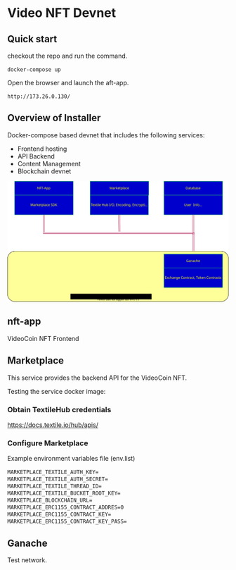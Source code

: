 # Video NFT Devnet

## Quick start
checkout the repo and run the command.
```
docker-compose up
```
Open the browser and launch the aft-app.
```
http://173.26.0.130/
```
## Overview of Installer
Docker-compose based devnet that includes the following services:
* Frontend hosting
* API Backend
* Content Management
* Blockchain devnet

![Video NFT Devenet](./docs/devnet.drawio.svg)

## nft-app
VideoCoin NFT Frontend

## Marketplace
This service provides the backend API for the VideoCoin NFT.

Testing the service docker image:

### Obtain TextileHub credentials
https://docs.textile.io/hub/apis/

### Configure Marketplace
Example environment variables file (env.list)
```
MARKETPLACE_TEXTILE_AUTH_KEY=
MARKETPLACE_TEXTILE_AUTH_SECRET=
MARKETPLACE_TEXTILE_THREAD_ID=
MARKETPLACE_TEXTILE_BUCKET_ROOT_KEY=
MARKETPLACE_BLOCKCHAIN_URL=
MARKETPLACE_ERC1155_CONTRACT_ADDRES=0
MARKETPLACE_ERC1155_CONTRACT_KEY=
MARKETPLACE_ERC1155_CONTRACT_KEY_PASS=
```

## Ganache
Test network.